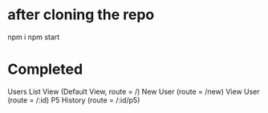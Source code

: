 # after cloning the repo

npm i
npm start

# Completed
Users List View (Default View, route = /)
New User (route = /new)
View User (route = /:id)
P5 History (route = /:id/p5)
